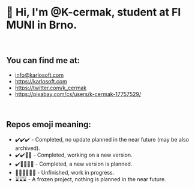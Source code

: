 # 👋 Hi, I'm @K-cermak, student at FI MUNI in Brno.<br>

<br>

## You can find me at:
  - info@karlosoft.com
  - https://karlosoft.com
  - https://twitter.com/k_cermak
  - https://pixabay.com/cs/users/k-cermak-17757529/

<br>

## Repos emoji meaning:
  - ✔️✔️✔️ - Completed, no update planned in the near future (may be also archived).
  - ✔️✔️👨‍💻 - Completed, working on a new version.
  - ✔️👨‍💻👨‍💻 - Completed, a new version is planned.
  - 👨‍💻👨‍💻👨‍💻 - Unfinished, work in progress.
  - ⌛⌛⌛ - A frozen project, nothing is planned in the near future.
